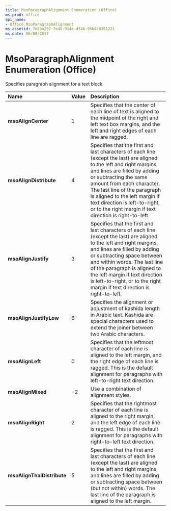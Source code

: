 ```yaml
---
title: MsoParagraphAlignment Enumeration (Office)
ms.prod: office
api_name:
- Office.MsoParagraphAlignment
ms.assetid: 7e89a297-fe45-914e-df4b-95b8c8391221
ms.date: 06/08/2017
---
```



# MsoParagraphAlignment Enumeration (Office)

Specifies paragraph alignment for a text block.



|Name|Value|Description|
|:-----|:-----|:-----|
|**msoAlignCenter**|1|Specifies that the center of each line of text is aligned to the midpoint of the right and left text box margins, and the left and right edges of each line are ragged.|
|**msoAlignDistribute**|4|Specifies that the first and last characters of each line (except the last) are aligned to the left and right margins, and lines are filled by adding or subtracting the same amount from each character. The last line of the paragraph is aligned to the left margin if text direction is left-to-right, or to the right margin if text direction is right-to-left.|
|**msoAlignJustify**|3|Specifies that the first and last characters of each line (except the last) are aligned to the left and right margins, and lines are filled by adding or subtracting space between and within words. The last line of the paragraph is aligned to the left margin if text direction is left-to-right, or to the right margin if text direction is right-to-left.|
|**msoAlignJustifyLow**|6|Specifies the alignment or adjustment of kashida length in Arabic text. Kashida are special characters used to extend the joiner between two Arabic characters.|
|**msoAlignLeft**|0|Specifies that the leftmost character of each line is aligned to the left margin, and the right edge of each line is ragged. This is the default alignment for paragraphs with left-to-right text direction.|
|**msoAlignMixed**|-2|Use a combination of alignment styles.|
|**msoAlignRight**|2|Specifies that the rightmost character of each line is aligned to the right margin, and the left edge of each line is ragged. This is the default alignment for paragraphs with right-to-left text direction.|
|**msoAlignThaiDistribute**|5|Specifies that the first and last characters of each line (except the last) are aligned to the left and right margins, and lines are filled by adding or subtracting space between (but not within) words. The last line of the paragraph is aligned to the left margin.|

